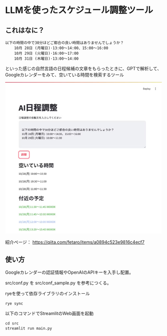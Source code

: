 # LLMを使ったスケジュール調整ツール

## これはなに？

```
以下の時間の中で30分ほどご都合の良い時間はありませんでしょうか？
    10月 28日 (月曜日)⋅13:00～14:00、15:00～16:00
    10月 29日 (火曜日)⋅16:00～17:00
    10月 31日 (木曜日)⋅13:00～14:00
```
といった感じの自然言語の日程候補の文章をもらったときに、GPTで解析して、Googleカレンダーをみて、空いている時間を検索するツール

![img.png](doc/img.png)

紹介ページ： https://qiita.com/fetaro/items/a0894c523e9816c4ecf7

## 使い方

Googleカレンダーの認証情報やOpenAIのAPIキーを入手し配置。

src/conf.py を src/conf_sample.py を参考につくる。

ryeを使って依存ライブラリのインストール

```
rye sync
```

以下のコマンドでStreamlitのWeb画面を起動

```
cd src
streamlit run main.py
```